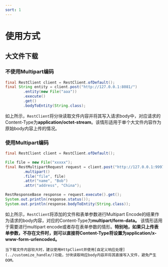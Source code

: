 ```yaml
---
sort: 1
---
```


# 使用方式

## 大文件下载

### 不使用Multipart编码
```java
final RestClient client = RestClient.ofDefault();
final String entity = client.post("http://127.0.0.1:8081/")
        .entity(new File("aaa"))
        .execute()
        .get()
        .bodyToEntity(String.class);
```
如上所示，`RestClient`将分块读取文件内容并将其写入请求body中，对应请求的Content-Type为**application/octet-stream**。该情形适用于单个大文件内容作为原始body内容上传的情况。

### 使用Multipart编码
```java
final RestClient client = RestClient.ofDefault();

File file = new File("xxxxx");
final RestMultipartRequest request = client.post("http://127.0.0.1:9997/file/upload")
        .multipart()
        .file("file", file)
        .attr("name", "Bob")
        .attr("address", "China");

RestResponseBase response = request.execute().get();
System.out.println(response.status());
System.out.println(response.bodyToEntity(String.class));
```
如上所示，`RestClient`将添加的文件和表单参数进行Multipart Encode的结果作为请求的body内容，对应的Content-Type为**multipart/form-data。** 该情形适用于需要进行multipart encode或者存在表单参数的情形。**特别地，如果只上传表单参数，不存在文件时，则可以直接将Content-Type将设置为application/x-www-form-urlencoded。**

```tip
当下载文件内容较大时，建议使用HttpClient并使用[自定义响应处理](../customize_handle/)功能，分块读取响应body内容并将其直接写入文件，避免产生OOM。
```